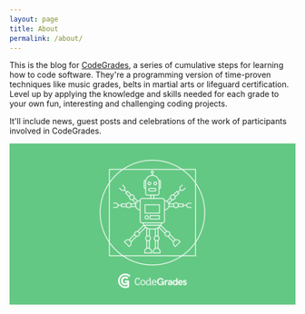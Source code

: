 ```yaml
---
layout: page
title: About
permalink: /about/
---
```


This is the blog for [CodeGrades](https://codegrades.com/), a series of
cumulative steps for learning how to code software. They're a programming
version of time-proven techniques like music grades, belts in martial arts or
lifeguard certification. Level up by applying the knowledge and skills needed
for each grade to your own fun, interesting and challenging coding projects.

It'll include news, guest posts and celebrations of the work of participants
involved in CodeGrades.

![Vitruvian bot](/assets/vitruvian_bot.png)
